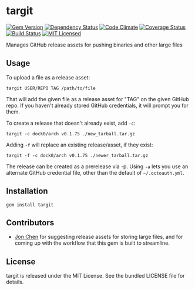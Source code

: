targit
=========

[![Gem Version](https://img.shields.io/gem/v/targit.svg)](https://rubygems.org/gems/targit)
[![Dependency Status](https://img.shields.io/gemnasium/akerl/targit.svg)](https://gemnasium.com/akerl/targit)
[![Code Climate](https://img.shields.io/codeclimate/github/akerl/targit.svg)](https://codeclimate.com/github/akerl/targit)
[![Coverage Status](https://img.shields.io/coveralls/akerl/targit.svg)](https://coveralls.io/r/akerl/targit)
[![Build Status](https://img.shields.io/travis/akerl/targit.svg)](https://travis-ci.org/akerl/targit)
[![MIT Licensed](https://img.shields.io/badge/license-MIT-green.svg)](https://tldrlegal.com/license/mit-license)

Manages GitHub release assets for pushing binaries and other large files

## Usage

To upload a file as a release asset:

```
targit USER/REPO TAG /path/to/file
```

That will add the given file as a release asset for "TAG" on the given GitHub repo. If you haven't already stored GitHub credentials, it will prompt you for them.

To create a release that doesn't already exist, add `-c`:

```
targit -c dock0/arch v0.1.75 ./new_tarball.tar.gz
```

Adding `-f` will replace an existing release/asset, if they exist:

```
targit -f -c dock0/arch v0.1.75 ./newer_tarball.tar.gz
```

The release can be created as a prerelease via -p. Using `-a` lets you use an alternate GitHub credential file, other than the default of `~/.octoauth.yml`.

## Installation

    gem install targit

## Contributors

* [Jon Chen](https://github.com/fly) for suggesting release assets for storing large files, and for coming up with the workflow that this gem is built to streamline.

## License

targit is released under the MIT License. See the bundled LICENSE file for details.

